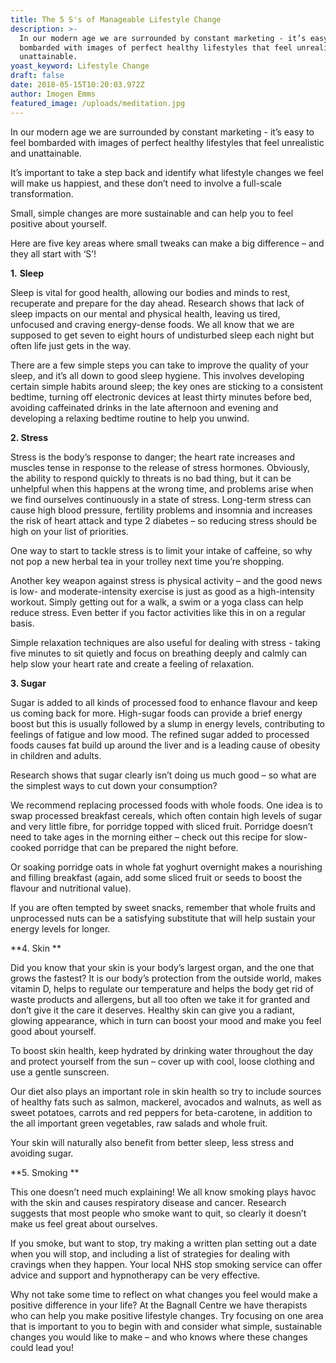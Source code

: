 ```yaml
---
title: The 5 S's of Manageable Lifestyle Change
description: >-
  In our modern age we are surrounded by constant marketing - it’s easy to feel
  bombarded with images of perfect healthy lifestyles that feel unrealistic and
  unattainable.
yoast_keyword: Lifestyle Change
draft: false
date: 2018-05-15T10:20:03.972Z
author: Imogen Emms
featured_image: /uploads/meditation.jpg
---
```

In our modern age we are surrounded by constant marketing - it’s easy to feel bombarded with images of perfect healthy lifestyles that feel unrealistic and unattainable.

It’s important to take a step back and identify what lifestyle changes we feel will make us happiest, and these don’t need to involve a full-scale transformation. 

Small, simple changes are more sustainable and can help you to feel positive about yourself. 

Here are five key areas where small tweaks can make a big difference – and they all start with ‘S’!

**1.** **Sleep**

Sleep is vital for good health, allowing our bodies and minds to rest, recuperate and prepare for the day ahead. Research shows that lack of sleep impacts on our mental and physical health, leaving us tired, unfocused and craving energy-dense foods. We all know that we are supposed to get seven to eight hours of undisturbed sleep each night but often life just gets in the way. 

There are a few simple steps you can take to improve the quality of your sleep, and it’s all down to good sleep hygiene. This involves developing certain simple habits around sleep; the key ones are sticking to a consistent bedtime, turning off electronic devices at least thirty minutes before bed, avoiding caffeinated drinks in the late afternoon and evening and developing a relaxing bedtime routine to help you unwind. 

**2. Stress**

Stress is the body’s response to danger; the heart rate increases and muscles tense in response to the release of stress hormones. Obviously, the ability to respond quickly to threats is no bad thing, but it can be unhelpful when this happens at the wrong time, and problems arise when we find ourselves continuously in a state of stress. Long-term stress can cause high blood pressure, fertility problems and insomnia and increases the risk of heart attack and type 2 diabetes – so reducing stress should be high on your list of priorities. 

One way to start to tackle stress is to limit your intake of caffeine, so why not pop a new herbal tea in your trolley next time you’re shopping.

Another key weapon against stress is physical activity – and the good news is low- and moderate-intensity exercise is just as good as a high-intensity workout. Simply getting out for a walk, a swim or a yoga class can help reduce stress. Even better if you factor activities like this in on a regular basis.

Simple relaxation techniques are also useful for dealing with stress - taking five minutes to sit quietly and focus on breathing deeply and calmly can help slow your heart rate and create a feeling of relaxation.  

**3. Sugar**

Sugar is added to all kinds of processed food to enhance flavour and keep us coming back for more. High-sugar foods can provide a brief energy boost but this is usually followed by a slump in energy levels, contributing to feelings of fatigue and low mood. The refined sugar added to processed foods causes fat build up around the liver and is a leading cause of obesity in children and adults. 

Research shows that sugar clearly isn’t doing us much good – so what are the simplest ways to cut down your consumption? 

We recommend replacing processed foods with whole foods. One idea is to swap processed breakfast cereals, which often contain high levels of sugar and very little fibre, for porridge topped with sliced fruit. Porridge doesn’t need to take ages in the morning either – check out this recipe for slow-cooked porridge that can be prepared the night before.

Or soaking porridge oats in whole fat yoghurt overnight makes a nourishing and filling breakfast (again, add some sliced fruit or seeds to boost the flavour and nutritional value).

If you are often tempted by sweet snacks, remember that whole fruits and unprocessed nuts can be a satisfying substitute that will help sustain your energy levels for longer. 

**4. Skin **

Did you know that your skin is your body’s largest organ, and the one that grows the fastest? It is our body’s protection from the outside world, makes vitamin D, helps to regulate our temperature and helps the body get rid of waste products and allergens, but all too often we take it for granted and don’t give it the care it deserves. Healthy skin can give you a radiant, glowing appearance, which in turn can boost your mood and make you feel good about yourself.

To boost skin health, keep hydrated by drinking water throughout the day and protect yourself from the sun – cover up with cool, loose clothing and use a gentle sunscreen.

Our diet also plays an important role in skin health so try to include sources of healthy fats such as salmon, mackerel, avocados and walnuts, as well as sweet potatoes, carrots and red peppers for beta-carotene, in addition to the all important green vegetables, raw salads and whole fruit. 

Your skin will naturally also benefit from better sleep, less stress and avoiding sugar. 

**5. Smoking **

This one doesn’t need much explaining! We all know smoking plays havoc with the skin and causes respiratory disease and cancer. Research suggests that most people who smoke want to quit, so clearly it doesn’t make us feel great about ourselves.

If you smoke, but want to stop, try making a written plan setting out a date when you will stop, and including a list of strategies for dealing with cravings when they happen. Your local NHS stop smoking service can offer advice and support and hypnotherapy can be very effective. 

Why not take some time to reflect on what changes you feel would make a positive difference in your life? At the Bagnall Centre we have therapists who can help you make positive lifestyle changes. Try focusing on one area that is important to you to begin with and consider what simple, sustainable changes you would like to make – and who knows where these changes could lead you!
